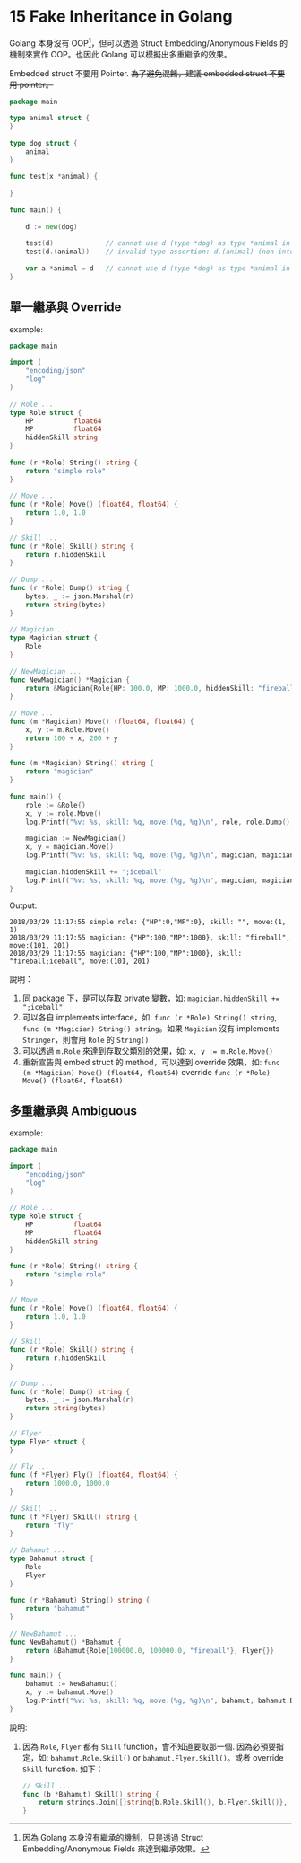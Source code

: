 # 15 Fake Inheritance in Golang
  
  
Golang 本身沒有 OOP[^non_oop]，但可以透過 Struct Embedding/Anonymous Fields 的機制來實作 OOP。也因此 Golang 可以模擬出多重繼承的效果。
  
Embedded struct 不要用 Pointer. ~~為了避免混餚，建議 embedded struct 不要用 pointer。~~
  
```go
package main
  
type animal struct {
}
  
type dog struct {
    animal
}
  
func test(x *animal) {
  
}
  
func main() {
  
    d := new(dog)
  
    test(d)             // cannot use d (type *dog) as type *animal in argument to test
    test(d.(animal))    // invalid type assertion: d.(animal) (non-interface type *dog on left)
  
    var a *animal = d   // cannot use d (type *dog) as type *animal in assignment
}
```
  
[^non_oop]: 因為 Golang 本身沒有繼承的機制，只是透過 Struct Embedding/Anonymous Fields 來達到繼承效果。
  
## 單一繼承與 Override
  
  
example:
  
```go
package main
  
import (
    "encoding/json"
    "log"
)
  
// Role ...
type Role struct {
    HP          float64
    MP          float64
    hiddenSkill string
}
  
func (r *Role) String() string {
    return "simple role"
}
  
// Move ...
func (r *Role) Move() (float64, float64) {
    return 1.0, 1.0
}
  
// Skill ...
func (r *Role) Skill() string {
    return r.hiddenSkill
}
  
// Dump ...
func (r *Role) Dump() string {
    bytes, _ := json.Marshal(r)
    return string(bytes)
}
  
// Magician ...
type Magician struct {
    Role
}
  
// NewMagician ...
func NewMagician() *Magician {
    return &Magician{Role{HP: 100.0, MP: 1000.0, hiddenSkill: "fireball"}}
}
  
// Move ...
func (m *Magician) Move() (float64, float64) {
    x, y := m.Role.Move()
    return 100 + x, 200 + y
}
  
func (m *Magician) String() string {
    return "magician"
}
  
func main() {
    role := &Role{}
    x, y := role.Move()
    log.Printf("%v: %s, skill: %q, move:(%g, %g)\n", role, role.Dump(), role.Skill(), x, y)
  
    magician := NewMagician()
    x, y = magician.Move()
    log.Printf("%v: %s, skill: %q, move:(%g, %g)\n", magician, magician.Dump(), magician.Skill(), x, y)
  
    magician.hiddenSkill += ";iceball"
    log.Printf("%v: %s, skill: %q, move:(%g, %g)\n", magician, magician.Dump(), magician.Skill(), x, y)
}
```
  
Output:
  
```text
2018/03/29 11:17:55 simple role: {"HP":0,"MP":0}, skill: "", move:(1, 1)
2018/03/29 11:17:55 magician: {"HP":100,"MP":1000}, skill: "fireball", move:(101, 201)
2018/03/29 11:17:55 magician: {"HP":100,"MP":1000}, skill: "fireball;iceball", move:(101, 201)
```
  
說明：
  
1. 同 package 下，是可以存取 private 變數，如: `magician.hiddenSkill += ";iceball"`
1. 可以各自 implements interface，如: `func (r *Role) String() string`, `func (m *Magician) String() string`。如果 `Magician` 沒有 implements `Stringer`，則會用 `Role` 的 `String()`
1. 可以透過 `m.Role` 來達到存取父類別的效果，如: `x, y := m.Role.Move()`
1. 重新宣告與 embed struct 的 method，可以達到 override 效果，如: `func (m *Magician) Move() (float64, float64)` override `func (r *Role) Move() (float64, float64)`
  
## 多重繼承與 Ambiguous
  
  
example:
  
```go
package main
  
import (
    "encoding/json"
    "log"
)
  
// Role ...
type Role struct {
    HP          float64
    MP          float64
    hiddenSkill string
}
  
func (r *Role) String() string {
    return "simple role"
}
  
// Move ...
func (r *Role) Move() (float64, float64) {
    return 1.0, 1.0
}
  
// Skill ...
func (r *Role) Skill() string {
    return r.hiddenSkill
}
  
// Dump ...
func (r *Role) Dump() string {
    bytes, _ := json.Marshal(r)
    return string(bytes)
}
  
// Flyer ...
type Flyer struct {
}
  
// Fly ...
func (f *Flyer) Fly() (float64, float64) {
    return 1000.0, 1000.0
}
  
// Skill ...
func (f *Flyer) Skill() string {
    return "fly"
}
  
// Bahamut ...
type Bahamut struct {
    Role
    Flyer
}
  
func (r *Bahamut) String() string {
    return "bahamut"
}
  
// NewBahamut ...
func NewBahamut() *Bahamut {
    return &Bahamut{Role{100000.0, 100000.0, "fireball"}, Flyer{}}
}
  
func main() {
    bahamut := NewBahamut()
    x, y := bahamut.Move()
    log.Printf("%v: %s, skill: %q, move:(%g, %g)\n", bahamut, bahamut.Dump(), bahamut.Skill(), x, y) // error: ambiguous selector bahamut.Skill
}
```
  
說明:
  
1. 因為 `Role`, `Flyer` 都有 `Skill` function，會不知道要取那一個. 因為必預要指定，如: `bahamut.Role.Skill()` or `bahamut.Flyer.Skill()`。或者 override `Skill` function. 如下：
  
    ```go
    // Skill ...
    func (b *Bahamut) Skill() string {
        return strings.Join([]string{b.Role.Skill(), b.Flyer.Skill()}, ";")
    }
    ```
  